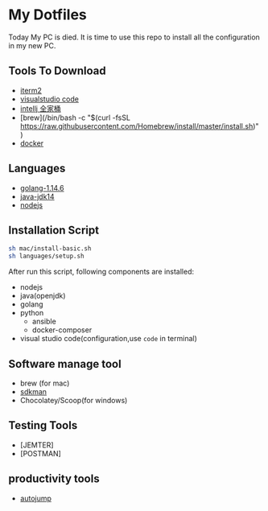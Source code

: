# My Dotfiles

Today My PC is died. It is time to use this repo to install all the configuration in my new PC.

##  Tools To Download

- [iterm2](https://www.iterm2.com/)
- [visualstudio code](https://code.visualstudio.com/)
- [intellj 全家桶](https://www.jetbrains.com/)
- [brew](/bin/bash -c "$(curl -fsSL https://raw.githubusercontent.com/Homebrew/install/master/install.sh)"
)
- [docker](https://docs.docker.com/docker-for-mac/)

## Languages

- [golang-1.14.6](https://golang.org/dl/go1.14.6.darwin-amd64.tar.gz)
- [java-jdk14](https://download.oracle.com/otn-pub/java/jdk/14.0.2+12/205943a0976c4ed48cb16f1043c5c647/jdk-14.0.2_osx-x64_bin.tar.gz)
- [nodejs]()

## Installation Script

```sh
sh mac/install-basic.sh
sh languages/setup.sh
```

After run this script, following components are installed:

- nodejs
- java(openjdk)
- golang
- python
  * ansible
  * docker-composer
- visual studio code(configuration,use ```code``` in terminal)

## Software manage tool

- brew (for mac)
- [sdkman](https://sdkman.io/install)
- Chocolatey/Scoop(for windows)

## Testing Tools

- [JEMTER]
- [POSTMAN]

## productivity tools

- [autojump](https://github.com/wting/autojump)